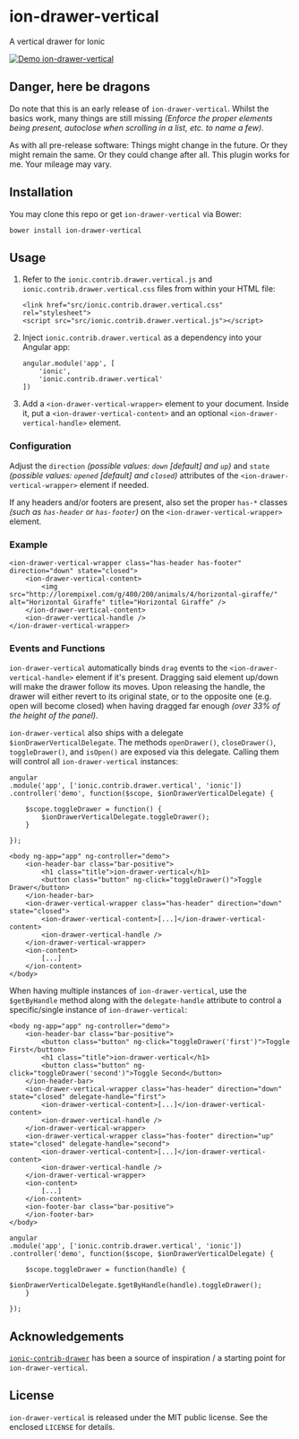 # ion-drawer-vertical

A vertical drawer for Ionic

[![Demo ion-drawer-vertical](https://j.gifs.com/vQod8q.gif)](https://youtu.be/rU1Jv3GNy0E)


## Danger, here be dragons

Do note that this is an early release of `ion-drawer-vertical`. Whilst the basics work, many things are still missing _(Enforce the proper elements being present, autoclose when scrolling in a list, etc. to name a few)_. 

As with all pre-release software: Things might change in the future. Or they might remain the same. Or they could change after all. This plugin works for me. Your mileage may vary.

## Installation

You may clone this repo or get `ion-drawer-vertical` via Bower:

```
bower install ion-drawer-vertical
```

## Usage

1. Refer to the `ionic.contrib.drawer.vertical.js` and `ionic.contrib.drawer.vertical.css` files from within your HTML file:

	```
	<link href="src/ionic.contrib.drawer.vertical.css" rel="stylesheet">
	<script src="src/ionic.contrib.drawer.vertical.js"></script>
	```

2. Inject `ionic.contrib.drawer.vertical` as a dependency into your Angular app:

	```
	angular.module('app', [
		'ionic',
		'ionic.contrib.drawer.vertical'
	])
	```

3. Add a `<ion-drawer-vertical-wrapper>` element to your document. Inside it, put a `<ion-drawer-vertical-content>` and an optional `<ion-drawer-vertical-handle>` element.

### Configuration

Adjust the `direction` _(possible values: `down` [default] and `up`)_ and `state` _(possible values: `opened` [default] and `closed`)_ attributes of the `<ion-drawer-vertical-wrapper>` element if needed.

If any headers and/or footers are present, also set the proper `has-*` classes _(such as `has-header` or `has-footer`)_ on the `<ion-drawer-vertical-wrapper>` element.

### Example

```
<ion-drawer-vertical-wrapper class="has-header has-footer" direction="down" state="closed">
	<ion-drawer-vertical-content>
		<img src="http://lorempixel.com/g/400/200/animals/4/horizontal-giraffe/" alt="Horizontal Giraffe" title="Horizontal Giraffe" />
	</ion-drawer-vertical-content>
	<ion-drawer-vertical-handle />
</ion-drawer-vertical-wrapper>
```

### Events and Functions

`ion-drawer-vertical` automatically binds `drag` events to the `<ion-drawer-vertical-handle>` element if it's present. Dragging said element up/down will make the drawer follow its moves. Upon releasing the handle, the drawer will either revert to its original state, or to the opposite one (e.g. open will become closed) when having dragged far enough _(over 33% of the height of the panel)_.


`ion-drawer-vertical` also ships with a delegate `$ionDrawerVerticalDelegate`. The methods `openDrawer()`, `closeDrawer()`, `toggleDrawer()`, and `isOpen()` are exposed via this delegate. Calling them will control all `ion-drawer-vertical` instances:

```
angular
.module('app', ['ionic.contrib.drawer.vertical', 'ionic'])
.controller('demo', function($scope, $ionDrawerVerticalDelegate) {

	$scope.toggleDrawer = function() {
		$ionDrawerVerticalDelegate.toggleDrawer();
	}

});
```

```
<body ng-app="app" ng-controller="demo">
	<ion-header-bar class="bar-positive">
		<h1 class="title">ion-drawer-vertical</h1>
		<button class="button" ng-click="toggleDrawer()">Toggle Drawer</button>
	</ion-header-bar>
	<ion-drawer-vertical-wrapper class="has-header" direction="down" state="closed">
		<ion-drawer-vertical-content>[...]</ion-drawer-vertical-content>
		<ion-drawer-vertical-handle />
	</ion-drawer-vertical-wrapper>
	<ion-content>
		[...]
	</ion-content>
</body>
```

When having multiple instances of `ion-drawer-vertical`, use the `$getByHandle` method along with the `delegate-handle` attribute to control a specific/single instance of `ion-drawer-vertical`:
```
<body ng-app="app" ng-controller="demo">
	<ion-header-bar class="bar-positive">
		<button class="button" ng-click="toggleDrawer('first')">Toggle First</button>
		<h1 class="title">ion-drawer-vertical</h1>
		<button class="button" ng-click="toggleDrawer('second')">Toggle Second</button>
	</ion-header-bar>
	<ion-drawer-vertical-wrapper class="has-header" direction="down" state="closed" delegate-handle="first">
		<ion-drawer-vertical-content>[...]</ion-drawer-vertical-content>
		<ion-drawer-vertical-handle />
	</ion-drawer-vertical-wrapper>
	<ion-drawer-vertical-wrapper class="has-footer" direction="up" state="closed" delegate-handle="second">
		<ion-drawer-vertical-content>[...]</ion-drawer-vertical-content>
		<ion-drawer-vertical-handle />
	</ion-drawer-vertical-wrapper>
	<ion-content>
		[...]
	</ion-content>
	<ion-footer-bar class="bar-positive">
	</ion-footer-bar>
</body>
```
```
angular
.module('app', ['ionic.contrib.drawer.vertical', 'ionic'])
.controller('demo', function($scope, $ionDrawerVerticalDelegate) {

	$scope.toggleDrawer = function(handle) {
		$ionDrawerVerticalDelegate.$getByHandle(handle).toggleDrawer();
	}

});
```


## Acknowledgements

[`ionic-contrib-drawer`](https://github.com/driftyco/ionic-ion-drawer) has been a source of inspiration / a starting point for `ion-drawer-vertical`.

## License

`ion-drawer-vertical` is released under the MIT public license. See the enclosed `LICENSE` for details.